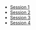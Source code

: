 * [Session 1](./Session1.md)
* [Session 2](./Session2.md)
* [Session 3](./Session3.md)
* [Session 4](./Session4.md)